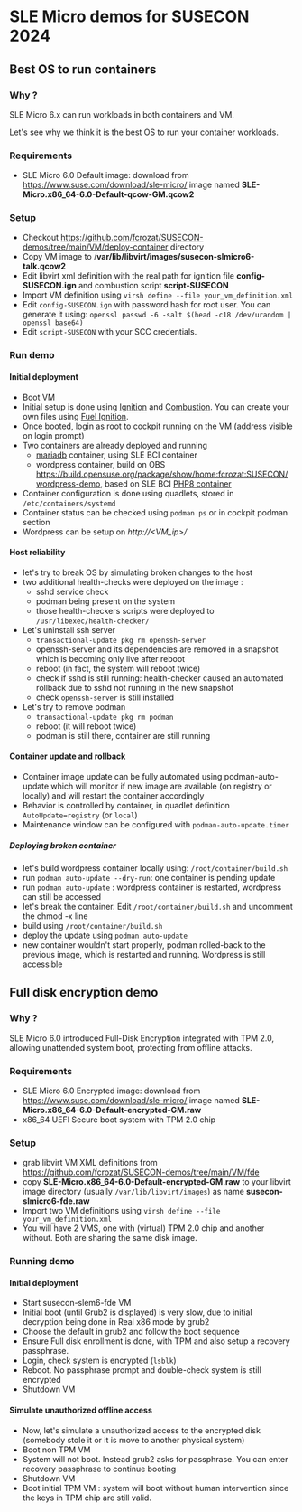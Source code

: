 # SLE Micro demos for SUSECON 2024

## Best OS to run containers
### Why ?
SLE Micro 6.x can run workloads in both containers and VM. 

Let's see why we think it is the best OS to run your container workloads.

### Requirements
* SLE Micro 6.0 Default image: download from <https://www.suse.com/download/sle-micro/> image named **SLE-Micro.x86_64-6.0-Default-qcow-GM.qcow2**

### Setup
* Checkout <https://github.com/fcrozat/SUSECON-demos/tree/main/VM/deploy-container> directory
* Copy VM image to /**var/lib/libvirt/images/susecon-slmicro6-talk.qcow2**
* Edit libvirt xml definition with the real path for ignition file **config-SUSECON.ign** and combustion script **script-SUSECON**
* Import VM definition using  `virsh define --file your_vm_definition.xml`
* Edit `config-SUSECON.ign`  with password hash for root user. You can generate it using:
`openssl passwd -6 -salt $(head -c18 /dev/urandom | openssl base64)`
* Edit `script-SUSECON` with your SCC credentials.

### Run demo
#### Initial deployment
* Boot VM
* Initial setup is done using [Ignition](https://coreos.github.io/ignition/) and [Combustion](https://github.com/openSUSE/combustion). You can create your own files using [Fuel Ignition](https://opensuse.github.io/fuel-ignition/).
* Once booted, login as root to cockpit running on the VM (address visible on login prompt)
* Two containers are already deployed and running
    + [mariadb](https://registry.suse.com/repositories/suse-mariadb) container, using SLE BCI container 
    + wordpress container, build on OBS <https://build.opensuse.org/package/show/home:fcrozat:SUSECON/wordpress-demo>, based on SLE BCI [PHP8 container](https://registry.suse.com/repositories/bci-php-apache)
* Container configuration is done using quadlets, stored in `/etc/containers/systemd`
* Container status can be checked using `podman ps` or in cockpit podman section
* Wordpress can be setup on _http://<VM_ip>/_

#### Host reliability
* let's try to break OS by simulating broken changes to the host
* two additional health-checks were deployed on the image :
    + sshd service check
    + podman being present on the system
    + those health-checkers scripts were deployed to `/usr/libexec/health-checker/`
* Let's uninstall ssh server
    + `transactional-update pkg rm openssh-server`
    + openssh-server and its dependencies are removed in a snapshot which is becoming only live after reboot
    + reboot (in fact, the system will reboot twice)
    + check if sshd is still running: health-checker caused an automated rollback due to sshd not running in the new snapshot
    + check `openssh-server` is still installed
* Let's try to remove podman
    + `transactional-update pkg rm podman`
    + reboot (it will reboot twice)
    + podman is still there, container are still running

#### Container update and rollback
* Container image update can be fully automated using podman-auto-update which will monitor if new image are available (on registry or locally) and will restart the container accordingly
* Behavior is controlled by container, in quadlet definition `AutoUpdate=registry` (or `local`)
* Maintenance window can be configured with `podman-auto-update.timer`

##### Deploying broken container
* let's build wordpress container locally using: `/root/container/build.sh`
* run `podman auto-update --dry-run`: one container is pending update
* run `podman auto-update` : wordpress container is restarted, wordpress can still be accessed
* let's break the container. Edit `/root/container/build.sh` and uncomment the chmod -x line
* build using `/root/container/build.sh`
* deploy the update using `podman auto-update`
* new container wouldn't start properly, podman rolled-back to the previous image, which is restarted and running. Wordpress is still accessible

## Full disk encryption demo
### Why ?
SLE Micro 6.0 introduced Full-Disk Encryption integrated with TPM 2.0, allowing unattended system boot, protecting from offline attacks.

### Requirements
* SLE Micro 6.0 Encrypted image: download from <https://www.suse.com/download/sle-micro/> image named **SLE-Micro.x86_64-6.0-Default-encrypted-GM.raw**
* x86_64 UEFI Secure boot system with TPM 2.0 chip

### Setup
* grab libvirt VM XML definitions from <https://github.com/fcrozat/SUSECON-demos/tree/main/VM/fde>
* copy **SLE-Micro.x86_64-6.0-Default-encrypted-GM.raw** to your libvirt image directory (usually `/var/lib/libvirt/images`) as name **susecon-slmicro6-fde.raw**
* Import two VM definitions using  `virsh define --file your_vm_definition.xml`
* You will have 2 VMS, one with (virtual) TPM 2.0 chip and another without. Both are sharing the same disk image.

### Running demo
#### Initial deployment
* Start susecon-slem6-fde VM
* Initial boot (until Grub2 is displayed) is very slow, due to initial decryption being done in Real x86 mode by grub2
* Choose the default in grub2 and follow the boot sequence
* Ensure Full disk enrollment is done, with TPM and also setup a recovery passphrase.
* Login, check system is encrypted (`lsblk`)
* Reboot. No passphrase prompt and double-check system is still encrypted
* Shutdown VM

#### Simulate unauthorized offline access
* Now, let's simulate a unauthorized access to the encrypted disk (somebody stole it or it is move to another physical system)
* Boot non TPM VM
* System will not boot. Instead grub2 asks for passphrase. You can enter recovery passphrase to continue booting
* Shutdown VM
* Boot initial TPM VM : system will boot without human intervention since the keys in TPM chip are still valid.
